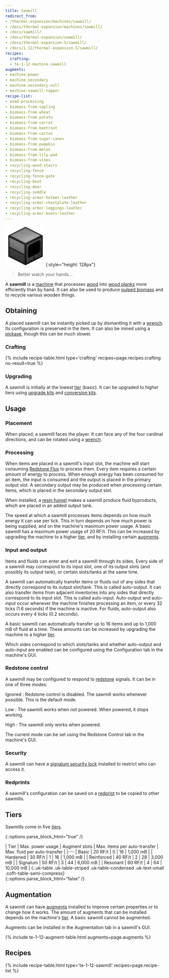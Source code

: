 ```yaml
---
title: Sawmill
redirect_from:
- /thermal-expansion/machines/sawmill/
- /docs/thermal-expansion/machines/sawmill/
- /docs/sawmill/
- /docs/thermal-expansion/sawmill/
- /docs/thermal-expansion-5/sawmill/
- /docs/1.12/thermal-expansion-5/sawmill/
recipes:
  crafting:
  - te-1-12-machine-sawmill
augments:
- machine-power
- machine-secondary
- machine-secondary-null
- machine-sawmill-tapper
recipe-list:
- wood-processing
- biomass-from-sapling
- biomass-from-wheat
- biomass-from-potato
- biomass-from-carrot
- biomass-from-beetroot
- biomass-from-cactus
- biomass-from-sugar-canes
- biomass-from-pumpkin
- biomass-from-melon
- biomass-from-lily-pad
- biomass-from-vines
- recycling-wood-stairs
- recycling-fence
- recycling-fence-gate
- recycling-boat
- recycling-door
- recycling-saddle
- recycling-armor-helmet-leather
- recycling-armor-chestplate-leather
- recycling-armor-leggings-leather
- recycling-armor-boots-leather
---
```


![Sawmill](/assets/images/thermal-expansion-5/sawmill.png){:style="height: 128px"}

> Better watch your hands...


A **sawmill** is a [machine](/docs/1.12/thermal-expansion/machines/) that processes
[wood](https://minecraft.gamepedia.com/Wood) into [wood
planks](https://minecraft.gamepedia.com/Wood_Planks) more efficiently than by
hand. It can also be used to produce [pulped
biomass](/docs/1.12/thermal-foundation/pulped-biomass/) and to recycle various wooden
things.


Obtaining
---------

A placed sawmill can be instantly picked up by dismantling it with a
[wrench](/docs/1.12/wrenches/). Its configuration is preserved in the item. It can
also be mined using a [pickaxe](https://minecraft.gamepedia.com/Pickaxe), though
this can be much slower.

### Crafting
{% include recipe-table.html type='crafting' recipes=page.recipes.crafting no-result=true %}

### Upgrading
A sawmill is initially at the lowest [tier](#tiers) (basic). It can be upgraded
to higher tiers using [upgrade kits](/docs/1.12/thermal-foundation/upgrade-kits/) and [conversion
kits](/docs/1.12/thermal-foundation/conversion-kits/).


Usage
-----

### Placement
When placed, a sawmill faces the player. It can face any of the four cardinal
directions, and can be rotated using a [wrench](/docs/1.12/wrenches/).

### Processing
When items are placed in a sawmill's input slot, the machine will start
consuming [Redstone Flux](/docs/redstone-flux/) to process them. Every item
requires a certain amount of energy to process. When enough energy has been
consumed for an item, the input is consumed and the output is placed in the
primary output slot. A secondary output may be produced when processing certain
items, which is placed in the secondary output slot.

When installed, a [resin funnel](/docs/1.12/thermal-expansion/augment-resin-funnel/) makes a sawmill
produce fluid byproducts, which are placed in an added output tank.

The speed at which a sawmill processes items depends on how much energy it can
use per tick. This in turn depends on how much power is being supplied, and on
the machine's maximum power usage. A basic sawmill has a maximum power usage of
20 RF/t. This can be increased by upgrading the machine to a higher
[tier](#tiers), and by installing certain [augments](#augmentation).

### Input and output
Items and fluids can enter and exit a sawmill through its sides. Every side of a
sawmill may correspond to its input slot, one of its output slots (and possibly
its output tank), or certain slots/tanks at the same time.

A sawmill can automatically transfer items or fluids out of any sides that
directly correspond to its output slot/tank. This is called auto-output. It can
also transfer items from adjacent inventories into any sides that directly
correspond to its input slot. This is called auto-input. Auto-output and
auto-input occur whenever the machine finishes processing an item, or every 32
ticks (1.6 seconds) if the machine is inactive. For fluids, auto-output also
occurs every 4 ticks (0.2 seconds).

A basic sawmill can automatically transfer up to 16 items and up to 1,000 mB of
fluid at a time. These amounts can be increased by upgrading the machine to a
higher [tier](#tiers).

Which sides correspond to which slots/tanks and whether auto-output and
auto-input are enabled can be configured using the Configuration tab in the
machine's GUI.

### Redstone control
A sawmill may be configured to respond to
[redstone](https://minecraft.gamepedia.com/Redstone) signals. It can be in one
of three modes:

Ignored
: Redstone control is disabled. The sawmill works whenever possible. This is the
default mode.

Low
: The sawmill works when *not* powered. When powered, it stops working.

High
: The sawmill only works when powered.

The current mode can be set using the Redstone Control tab in the machine's GUI.

### Security
A sawmill can have a [signalum security lock](/docs/1.12/thermal-foundation/signalum-security-lock/)
installed to restrict who can access it.

### Redprints
A sawmill's configuration can be saved on a [redprint](/docs/1.12/thermal-foundation/redprint/) to be
copied to other sawmills.


Tiers
-----

Sawmills come in five [tiers](/docs/1.12/thermal-foundation/tiers/).

{::options parse_block_html="true" /}
<div class="uk-overflow-container">
| Tier | Max. power usage | Augment slots | Max. items per auto-transfer | Max. fluid per auto-transfer |
|---
| Basic | 20 RF/t | 0 | 16 | 1,000 mB |
| Hardened | 30 RF/t | 1 | 16 | 1,000 mB |
| Reinforced | 40 RF/t | 2 | 28 | 3,000 mB |
| Signalum | 50 RF/t | 3 | 44 | 6,000 mB |
| Resonant | 60 RF/t | 4 | 64 | 10,000 mB |
{:.uk-table .uk-table-striped .uk-table-condensed .uk-text-small .cofh-table-semi-compress}
</div>
{::options parse_block_html="false" /}


Augmentation
------------

A sawmill can have [augments](/docs/1.12/thermal-expansion/augments/) installed to improve certain
properties or to change how it works. The amount of augments that can be
installed depends on the machine's [tier](#tiers). A basic sawmill cannot be
augmented.

Augments can be installed in the Augmentation tab in a sawmill's GUI.

{% include te-1-12-augment-table.html augments=page.augments %}


Recipes
-------

{% include recipe-table.html type='te-1-12-sawmill' recipes=page.recipe-list %}

